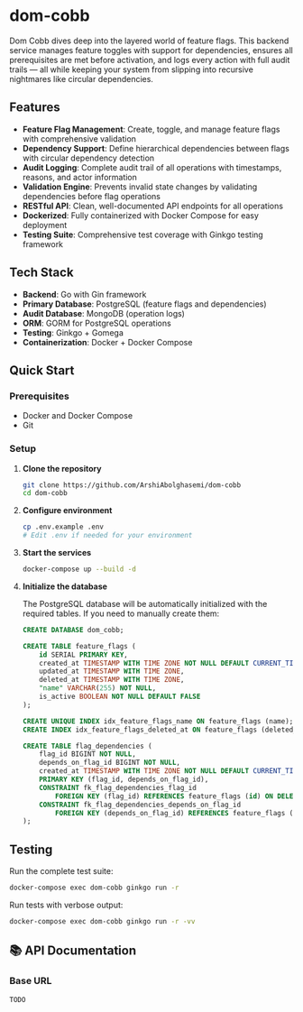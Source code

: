 # dom-cobb

Dom Cobb dives deep into the layered world of feature flags. This backend service manages feature toggles with support for dependencies, ensures all prerequisites are met before activation, and logs every action with full audit trails — all while keeping your system from slipping into recursive nightmares like circular dependencies.

## Features

- **Feature Flag Management**: Create, toggle, and manage feature flags with comprehensive validation
- **Dependency Support**: Define hierarchical dependencies between flags with circular dependency detection
- **Audit Logging**: Complete audit trail of all operations with timestamps, reasons, and actor information
- **Validation Engine**: Prevents invalid state changes by validating dependencies before flag operations
- **RESTful API**: Clean, well-documented API endpoints for all operations
- **Dockerized**: Fully containerized with Docker Compose for easy deployment
- **Testing Suite**: Comprehensive test coverage with Ginkgo testing framework

## Tech Stack

- **Backend**: Go with Gin framework
- **Primary Database**: PostgreSQL (feature flags and dependencies)
- **Audit Database**: MongoDB (operation logs)
- **ORM**: GORM for PostgreSQL operations
- **Testing**: Ginkgo + Gomega
- **Containerization**: Docker + Docker Compose

## Quick Start

### Prerequisites
- Docker and Docker Compose
- Git

### Setup

1. **Clone the repository**
   ```bash
   git clone https://github.com/ArshiAbolghasemi/dom-cobb
   cd dom-cobb
   ```

2. **Configure environment**
   ```bash
   cp .env.example .env
   # Edit .env if needed for your environment
   ```

3. **Start the services**
   ```bash
   docker-compose up --build -d
   ```

4. **Initialize the database**
   
   The PostgreSQL database will be automatically initialized with the required tables. If you need to manually create them:
   ```sql
   CREATE DATABASE dom_cobb;
   
   CREATE TABLE feature_flags (
       id SERIAL PRIMARY KEY,
       created_at TIMESTAMP WITH TIME ZONE NOT NULL DEFAULT CURRENT_TIMESTAMP,
       updated_at TIMESTAMP WITH TIME ZONE,
       deleted_at TIMESTAMP WITH TIME ZONE,
       "name" VARCHAR(255) NOT NULL,
       is_active BOOLEAN NOT NULL DEFAULT FALSE
   );
   
   CREATE UNIQUE INDEX idx_feature_flags_name ON feature_flags (name);
   CREATE INDEX idx_feature_flags_deleted_at ON feature_flags (deleted_at);
   
   CREATE TABLE flag_dependencies (
       flag_id BIGINT NOT NULL,
       depends_on_flag_id BIGINT NOT NULL,
       created_at TIMESTAMP WITH TIME ZONE NOT NULL DEFAULT CURRENT_TIMESTAMP,
       PRIMARY KEY (flag_id, depends_on_flag_id),
       CONSTRAINT fk_flag_dependencies_flag_id
           FOREIGN KEY (flag_id) REFERENCES feature_flags (id) ON DELETE CASCADE,
       CONSTRAINT fk_flag_dependencies_depends_on_flag_id
           FOREIGN KEY (depends_on_flag_id) REFERENCES feature_flags (id) ON DELETE CASCADE
   );
   ```

## Testing

Run the complete test suite:
```bash
docker-compose exec dom-cobb ginkgo run -r
```

Run tests with verbose output:
```bash
docker-compose exec dom-cobb ginkgo run -r -vv
```

## 📚 API Documentation

### Base URL
```
TODO
```
